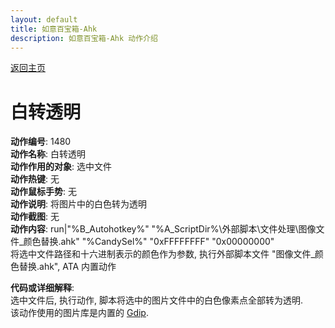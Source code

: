 ```yaml
---
layout: default
title: 如意百宝箱-Ahk
description: 如意百宝箱-Ahk 动作介绍
---
```

<link rel="stylesheet" href="../Actions/css/atom-one-light.min.css">
<script src="../Actions/js/highlight.min.js"></script>
<script>hljs.highlightAll();</script>

[返回主页](../index.md)

# [](#header-2) 白转透明

**动作编号**: 1480  
**动作名称**: 白转透明  
**动作作用的对象**: 选中文件  
**动作热键**: 无  
**动作鼠标手势**: 无  
**动作说明**: 将图片中的白色转为透明  
**动作截图**: 无  
**动作内容**: run|"%B_Autohotkey%" "%A_ScriptDir%\外部脚本\文件处理\图像文件_颜色替换.ahk" "%CandySel%" "0xFFFFFFFF" "0x00000000"  
将选中文件路径和十六进制表示的颜色作为参数, 执行外部脚本文件 "图像文件_颜色替换.ahk", ATA 内置动作  

**代码或详细解释**:  
选中文件后, 执行动作, 脚本将选中的图片文件中的白色像素点全部转为透明.  
该动作使用的图片库是内置的 [Gdip](https://github.com/marius-sucan/AHK-GDIp-Library-Compilation).